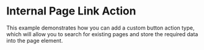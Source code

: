 # Internal Page Link Action

This example demonstrates how you can add a custom button action type, which will allow you to search for existing pages and store the required data into the page element.
